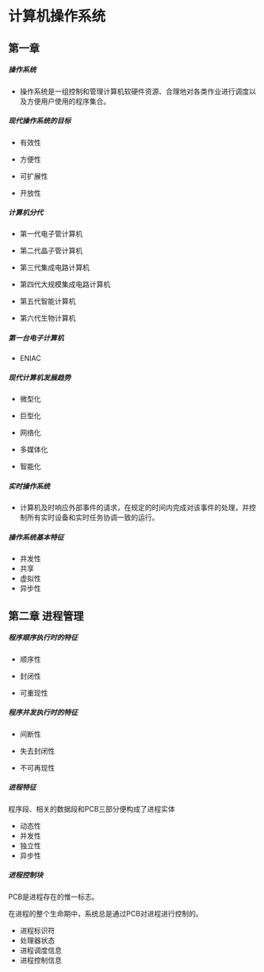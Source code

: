 # 计算机操作系统

## 第一章

##### 操作系统

* 操作系统是一组控制和管理计算机软硬件资源、合理地对各类作业进行调度以及方便用户使用的程序集合。

##### 现代操作系统的目标

* 有效性

* 方便性

* 可扩展性

* 开放性

##### 计算机分代

* 第一代电子管计算机

* 第二代晶子管计算机

* 第三代集成电路计算机

* 第四代大规模集成电路计算机

* 第五代智能计算机

* 第六代生物计算机

##### 第一台电子计算机

* ENIAC

##### 现代计算机发展趋势

* 微型化

* 巨型化

* 网络化

* 多媒体化

* 智能化

##### 实时操作系统

* 计算机及时响应外部事件的请求，在规定的时间内完成对该事件的处理，并控制所有实时设备和实时任务协调一致的运行。

##### 操作系统基本特征

* 并发性
* 共享
* 虚拟性
* 异步性


## 第二章 进程管理

##### 程序**顺序执行**时的特征

* 顺序性

* 封闭性

* 可重现性

##### 程序并发执行时的特征 

* 间断性

* 失去封闭性
* 不可再现性

##### 进程特征
程序段、相关的数据段和PCB三部分便构成了进程实体

* 动态性
* 并发性
* 独立性
* 异步性

##### 进程控制块

PCB是进程存在的惟一标志。  

在进程的整个生命期中，系统总是通过PCB对进程进行控制的。

* 进程标识符
* 处理器状态
* 进程调度信息
* 进程控制信息
